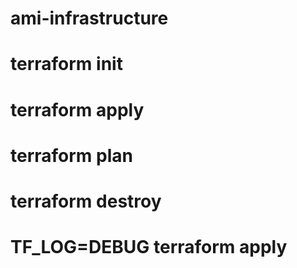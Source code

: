 # ami-infrastructure
# terraform init
# terraform apply
# terraform plan
# terraform destroy
# TF_LOG=DEBUG terraform apply
